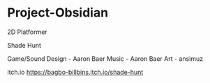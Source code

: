 # Project-Obsidian
2D Platformer 

Shade Hunt

Game/Sound Design - Aaron Baer
Music - Aaron Baer
Art - ansimuz

itch.io
https://bagbo-billbins.itch.io/shade-hunt
